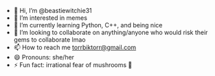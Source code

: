 - 👋 Hi, I’m @beastiewitchie31
- 👀 I’m interested in memes
- 🌱 I’m currently learning Python, C++, and being nice
- 💞️ I’m looking to collaborate on anything/anyone who would risk their gems to collaborate lmao
- 📫 How to reach me torrbiktorr@gmail.com
- 😄 Pronouns: she/her
- ⚡ Fun fact: irrational fear of mushrooms 🍄

<!---
beastiewitchie31/beastiewitchie31 is a ✨ special ✨ repository because its `README.md` (this file) appears on your GitHub profile.
You can click the Preview link to take a look at your changes.
--->
